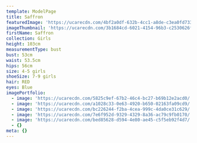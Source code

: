 ```yaml
---
template: ModelPage
title: Saffron
featuredImage: 'https://ucarecdn.com/4bf2a0df-632b-4cc1-a8de-c3ea0fd733c6/'
imageThumbnail: 'https://ucarecdn.com/3b1684cd-6021-4154-96b3-c2530626f125/'
firstName: Saffron
collection: Girls
height: 103cm
measurementType: bust
bust: 53cm
waist: 53.5cm
hips: 56cm
size: 4-5 girls
shoeSize: 7-9 girls
hair: RED
eyes: Blue
imagePortfolio:
  - image: 'https://ucarecdn.com/5825c9ef-67b2-46c4-bc27-b69b12e2acd0/'
  - image: 'https://ucarecdn.com/a1028c33-0e63-4920-b650-02163fa09cd9/'
  - image: 'https://ucarecdn.com/bc226244-f2ba-4cea-999c-4da0ce31c629/'
  - image: 'https://ucarecdn.com/7e6f952d-9329-4329-8a36-ac79c9fb0170/'
  - image: 'https://ucarecdn.com/bed85628-d594-4e80-ae45-c5f5eb92f4d7/'
  - {}
meta: {}
---
```


